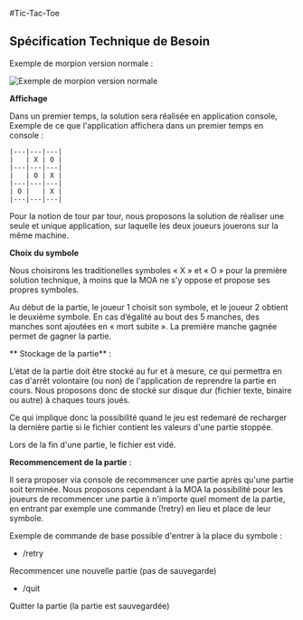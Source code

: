 #Tic-Tac-Toe

## Spécification Technique de Besoin 

Exemple de morpion version normale :

![Exemple de morpion version normale](http://i.imgur.com/Okm4aMM.png "Optional title")

**Affichage**

Dans un premier temps, la solution sera réalisée en application console, 
Exemple de ce que l'application affichera dans un premier temps en console :

    |---|---|---| 
    |   | X | O |
    |---|---|---|
    |   | O | X |
    |---|---|---|
    | O |   | X |
    |---|---|---|

Pour la notion de tour par tour, nous proposons la solution de réaliser une seule et unique application, sur laquelle les deux joueurs jouerons sur la même machine.

**Choix du symbole**

Nous choisirons les traditionelles symboles « X » et « O » pour la première solution technique, à moins que la MOA ne s'y oppose et propose ses propres symboles.

Au début de la partie, le joueur 1 choisit son symbole, et le joueur 2 obtient le deuxième symbole. 
En cas d’égalité au bout des 5 manches, des manches sont ajoutées en « mort subite ». La première manche gagnée permet de gagner la partie.

** Stockage de la partie** : 

L’état de la partie doit être stocké au fur et à mesure, ce qui permettra en cas d'arrêt volontaire (ou non) de l'application de reprendre la partie en cours.
Nous proposons donc de stocké sur disque dur (fichier texte, binaire ou autre) à chaques tours joués.

Ce qui implique donc la possibilité quand le jeu est redemaré de recharger la dernière partie si le fichier contient les valeurs d'une partie stoppée.

Lors de la fin d'une partie, le fichier est vidé.


**Recommencement de la partie** : 

Il sera proposer via console de recommencer une partie après qu'une partie soit terminée. Nous proposons cependant à la MOA la possibilité pour les joueurs de recommencer une partie à n'importe quel moment de la partie, en entrant par exemple une commande (!retry) en lieu et place de leur symbole.


Exemple de commande de base possible d'entrer à la place du symbole :

- /retry

Recommencer une nouvelle partie (pas de sauvegarde)

- /quit

Quitter la partie (la partie est sauvegardée)




